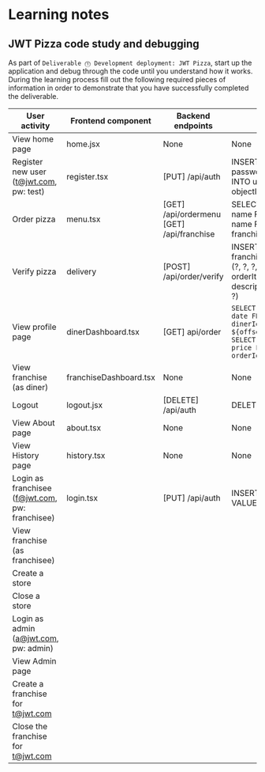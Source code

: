 # Learning notes

## JWT Pizza code study and debugging

As part of `Deliverable ⓵ Development deployment: JWT Pizza`, start up the application and debug through the code until you understand how it works. During the learning process fill out the following required pieces of information in order to demonstrate that you have successfully completed the deliverable.

| User activity                                       | Frontend component | Backend endpoints | Database SQL |
| --------------------------------------------------- | ------------------ | ----------------- | ------------ |
| View home page                                      | home.jsx           | None              | None         |
| Register new user<br/>(t@jwt.com, pw: test)         | register.tsx       | [PUT] /api/auth   |INSERT INTO user (name, email, password VALUES (?, ?, ?) INSERT INTO userRole (userId, role, objectId) VALUES (?, ?, ?)              |
| Order pizza                                         |menu.tsx            |[GET] /api/ordermenu [GET] /api/franchise| SELECT * FROM menu SELECT id, name FROM franchise SELECT id, name FROM store WHERE franchiseId=?             |
| Verify pizza                                        |delivery            | [POST] /api/order/verify| INSERT INTO dinerOrder (dinerId, franchiseId, storeId, date) VALUES (?, ?, ?, now()) INSERT INTO orderItem (orderId, menuId, description, price) VALUES (?, ?, ?, ?)             |
| View profile page                                   |dinerDashboard.tsx      |[GET] api/order    |`SELECT id, franchiseId, storeId, date FROM dinerOrder WHERE dinerId=? LIMIT ${offset},${config.db.listPerPage}` `SELECT id, menuId, description, price FROM orderItem WHERE orderId=?`             |
| View franchise<br/>(as diner)                       |franchiseDashboard.tsx|  None                 |   None           |
| Logout                                              | logout.jsx         |  [DELETE] /api/auth| DELETE FROM auth WHERE token=?             |
| View About page                                     |about.tsx           | None              | None         |
| View History page                                   |history.tsx         |None               | None         |
| Login as franchisee<br/>(f@jwt.com, pw: franchisee) |login.tsx           | [PUT] /api/auth   | INSERT INTO auth (token, userId) VALUES (?, ?)             |
| View franchise<br/>(as franchisee)                  |                    |                   |              |
| Create a store                                      |                    |                   |              |
| Close a store                                       |                    |                   |              |
| Login as admin<br/>(a@jwt.com, pw: admin)           |                    |                   |              |
| View Admin page                                     |                    |                   |              |
| Create a franchise for t@jwt.com                    |                    |                   |              |
| Close the franchise for t@jwt.com                   |                    |                   |              |
